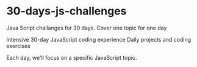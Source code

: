 # 30-days-js-challenges
Java Script challanges for 30 days. Cover one topic for one day

Intensive 30-day JavaScript coding experience Daily projects and coding exercises

Each day, we'll focus on a specific JavaScript topic. 